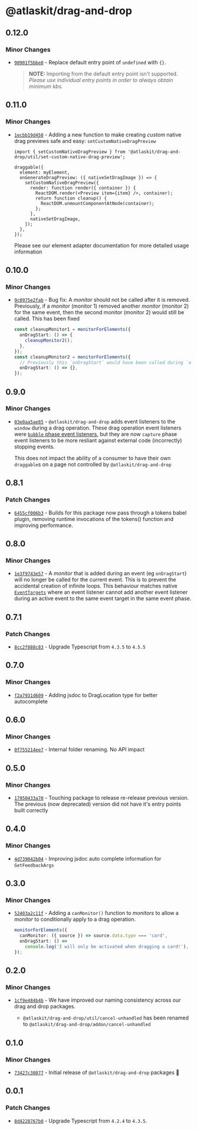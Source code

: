 # @atlaskit/drag-and-drop

## 0.12.0

### Minor Changes

- [`90901f5bbe0`](https://bitbucket.org/atlassian/atlassian-frontend/commits/90901f5bbe0) - Replace default entry point of `undefined` with `{}`.

  > **NOTE:** Importing from the default entry point isn't supported.
  > _Please use individual entry points in order to always obtain minimum kbs._

## 0.11.0

### Minor Changes

- [`1ecbb19d450`](https://bitbucket.org/atlassian/atlassian-frontend/commits/1ecbb19d450) - Adding a new function to make creating _custom_ native drag previews safe and easy: `setCustomNativeDragPreview`

  ```tsx
  import { setCustomNativeDragPreview } from '@atlaskit/drag-and-drop/util/set-custom-native-drag-preview';

  draggable({
    element: myElement,
    onGenerateDragPreview: ({ nativeSetDragImage }) => {
      setCustomNativeDragPreview({
        render: function render({ container }) {
          ReactDOM.render(<Preview item={item} />, container);
          return function cleanup() {
            ReactDOM.unmountComponentAtNode(container);
          };
        },
        nativeSetDragImage,
      });
    },
  });
  ```

  Please see our element adapter documentation for more detailed usage information

## 0.10.0

### Minor Changes

- [`9c0975e2fab`](https://bitbucket.org/atlassian/atlassian-frontend/commits/9c0975e2fab) - Bug fix: A _monitor_ should not be called after it is removed. Previously, if a _monitor_ (monitor 1) removed another _monitor_ (monitor 2) for the same event, then the second monitor (monitor 2) would still be called. This has been fixed

  ```ts
  const cleanupMonitor1 = monitorForElements({
    onDragStart: () => {
      cleanupMonitor2();
    },
  });
  const cleanupMonitor2 = monitorForElements({
    // Previously this `onDragStart` would have been called during `onDragStart` even though it was unbound by the first monitor
    onDragStart: () => {},
  });
  ```

## 0.9.0

### Minor Changes

- [`03e0aa5ae85`](https://bitbucket.org/atlassian/atlassian-frontend/commits/03e0aa5ae85) - `@atlaskit/drag-and-drop` adds event listeners to the `window` during a drag operation. These drag operation event listeners were [`bubble` phase event listeners](https://domevents.dev/), but they are now `capture` phase event listeners to be more resliant against external code (incorrectly) stopping events.

  This does not impact the ability of a consumer to have their own `draggable`s on a page not controlled by `@atlaskit/drag-and-drop`

## 0.8.1

### Patch Changes

- [`6455cf006b3`](https://bitbucket.org/atlassian/atlassian-frontend/commits/6455cf006b3) - Builds for this package now pass through a tokens babel plugin, removing runtime invocations of the tokens() function and improving performance.

## 0.8.0

### Minor Changes

- [`1e3f9743e57`](https://bitbucket.org/atlassian/atlassian-frontend/commits/1e3f9743e57) - A _monitor_ that is added during an event (eg `onDragStart`) will no longer be called for the current event. This is to prevent the accidental creation of infinite loops. This behaviour matches native [`EventTargets`](https://developer.mozilla.org/en-US/docs/Web/API/EventTarget) where an event listener cannot add another event listener during an active event to the same event target in the same event phase.

## 0.7.1

### Patch Changes

- [`8cc2f888c83`](https://bitbucket.org/atlassian/atlassian-frontend/commits/8cc2f888c83) - Upgrade Typescript from `4.3.5` to `4.5.5`

## 0.7.0

### Minor Changes

- [`f2a7931d609`](https://bitbucket.org/atlassian/atlassian-frontend/commits/f2a7931d609) - Adding jsdoc to DragLocation type for better autocomplete

## 0.6.0

### Minor Changes

- [`0f755214ee7`](https://bitbucket.org/atlassian/atlassian-frontend/commits/0f755214ee7) - Internal folder renaming. No API impact

## 0.5.0

### Minor Changes

- [`17950433a70`](https://bitbucket.org/atlassian/atlassian-frontend/commits/17950433a70) - Touching package to release re-release previous version. The previous (now deprecated) version did not have it's entry points built correctly

## 0.4.0

### Minor Changes

- [`4d739042b04`](https://bitbucket.org/atlassian/atlassian-frontend/commits/4d739042b04) - Improving jsdoc auto complete information for `GetFeedbackArgs`

## 0.3.0

### Minor Changes

- [`52403a2c11f`](https://bitbucket.org/atlassian/atlassian-frontend/commits/52403a2c11f) - Adding a `canMonitor()` function to _monitors_ to allow a _monitor_ to conditionally apply to a drag operation.

  ```ts
  monitorForElements({
    canMonitor: ({ source }) => source.data.type === 'card',
    onDragStart: () =>
      console.log('I will only be activated when dragging a card!'),
  });
  ```

## 0.2.0

### Minor Changes

- [`1cf9e484b4b`](https://bitbucket.org/atlassian/atlassian-frontend/commits/1cf9e484b4b) - We have improved our naming consistency across our drag and drop packages.

  - `@atlaskit/drag-and-drop/util/cancel-unhandled` has been renamed to `@atlaskit/drag-and-drop/addon/cancel-unhandled`

## 0.1.0

### Minor Changes

- [`73427c38077`](https://bitbucket.org/atlassian/atlassian-frontend/commits/73427c38077) - Initial release of `@atlaskit/drag-and-drop` packages 🎉

## 0.0.1

### Patch Changes

- [`8d4228767b0`](https://bitbucket.org/atlassian/atlassian-frontend/commits/8d4228767b0) - Upgrade Typescript from `4.2.4` to `4.3.5`.
